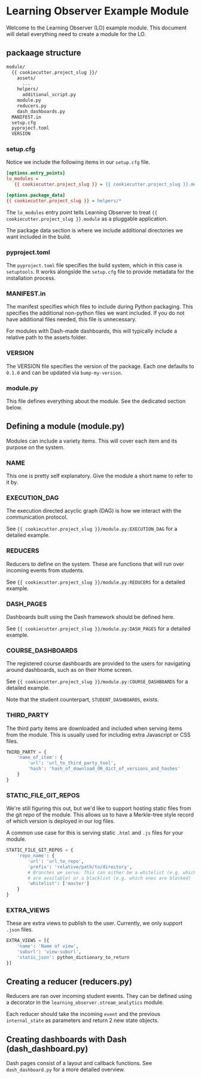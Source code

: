 # Learning Observer Example Module

Welcome to the Learning Observer (LO) example module. This document
will detail everything need to create a module for the LO.

## packaage structure

```bash
module/
  {{ cookiecutter.project_slug }}/
    assets/
      ...
    helpers/
      additional_script.py
    module.py
    reducers.py
    dash_dashboards.py
  MANIFEST.in
  setup.cfg
  pyproject.toml
  VERSION
```

### setup.cfg

Notice we include the following items in our `setup.cfg` file.

```cfg
[options.entry_points]
lo_modules =
   {{ cookiecutter.project_slug }} = {{ cookiecutter.project_slug }}.module

[options.package_data]
{{ cookiecutter.project_slug }} = helpers/*
```

The `lo_modules` entry point tells Learning Observer to treat `{{ cookiecutter.project_slug }}.module` as a pluggable application.

The package data section is where we include additional directories we want included in the build.

### pyproject.toml

The `pyproject.toml` file specifies the build system, which in this case is `setuptools`. It works alongside the `setup.cfg` file to provide metadata for the installation process.

### MANIFEST.in

The manifest specifies which files to include during Python packaging. This specifies the additional non-python files we want included. If you do not have additional files needed, this file is unnecessary.

For modules with Dash-made dashboards, this will typically include a relative path to the assets folder.

### VERSION

The VERSION file specifies the version of the package. Each one defaults to `0.1.0` and can be updated via `bump-my-version`.

### module.py

This file defines everything about the module. See the dedicated section below.

## Defining a module (module.py)

Modules can include a variety items. This will cover each item and its purpose on the system.

### NAME

This one is pretty self explanatory. Give the module a short name to refer to it by.

### EXECUTION_DAG

The execution directed acyclic graph (DAG) is how we interact with the communication protocol.

See `{{ cookiecutter.project_slug }}/module.py:EXECUTION_DAG` for a detailed example.

### REDUCERS

Reducers to define on the system. These are functions that will run over incoming events from students.

See `{{ cookiecutter.project_slug }}/module.py:REDUCERS` for a detailed example.

### DASH_PAGES

Dashboards built using the Dash framework should be defined here.

See `{{ cookiecutter.project_slug }}/module.py:DASH_PAGES` for a detailed example.

### COURSE_DASHBOARDS

The registered course dashboards are provided to the users for navigating around dashboards, such as on their Home screen.

See `{{ cookiecutter.project_slug }}/module.py:COURSE_DASHBOARDS` for a detailed example.

Note that the student counterpart, `STUDENT_DASHBOARDS`, exists.

### THIRD_PARTY

The third party items are downloaded and included when serving items from the module. This is usually used for including extra Javascript or CSS files.

```python
THIRD_PARTY = {
    'name_of_item': {
        'url': 'url_to_third_party_tool',
        'hash': 'hash_of_download_OR_dict_of_versions_and_hashes'
    }
}
```

### STATIC_FILE_GIT_REPOS

We're still figuring this out, but we'd like to support hosting static files from the git repo of the module.
This allows us to have a Merkle-tree style record of which version is deployed in our log files.

A common use case for this is serving static `.html` and `.js` files for your module.

```python
STATIC_FILE_GIT_REPOS = {
    'repo_name': {
        'url': 'url_to_repo',
        'prefix': 'relative/path/to/directory',
        # Branches we serve. This can either be a whitelist (e.g. which ones
        # are available) or a blacklist (e.g. which ones are blocked)
        'whitelist': ['master']
    }
}
```

### EXTRA_VIEWS

These are extra views to publish to the user. Currently, we only support `.json` files.

```python
EXTRA_VIEWS = [{
    'name': 'Name of view',
    'suburl': 'view-suburl',
    'static_json': python_dictionary_to_return
}]
```

## Creating a reducer (reducers.py)

Reducers are ran over incoming student events. They can be defined using a decorator in the `learning_observer.stream_analytics` module.

Each reducer should take the incoming `event` and the previous `internal_state` as parameters and return 2 new state objects.

## Creating dashboards with Dash (dash_dashboard.py)

Dash pages consist of a layout and callback functions. See `dash_dashboard.py` for a more detailed overview.
